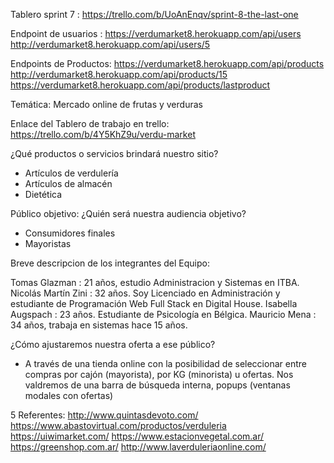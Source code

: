 Tablero sprint 7 : https://trello.com/b/UoAnEnqv/sprint-8-the-last-one

Endpoint de usuarios :
https://verdumarket8.herokuapp.com/api/users
http://verdumarket8.herokuapp.com/api/users/5

Endpoints de Productos:
https://verdumarket8.herokuapp.com/api/products
http://verdumarket8.herokuapp.com/api/products/15
https://verdumarket8.herokuapp.com/api/products/lastproduct




Temática:
Mercado online de frutas y verduras

Enlace del Tablero de trabajo en trello: https://trello.com/b/4Y5KhZ9u/verdu-market

¿Qué productos o servicios brindará nuestro sitio?
- Artículos de verdulería
- Artículos de almacén
- Dietética

Público objetivo: ¿Quién será nuestra audiencia objetivo?
- Consumidores finales
- Mayoristas

Breve descripcion de los integrantes del Equipo:

Tomas Glazman		: 21 años, estudio Administracion y Sistemas en ITBA.
Nicolás Martín Zini	: 32 años. Soy Licenciado en Administración y estudiante de Programación Web Full Stack en Digital House.
Isabella Augspach	: 23 años. Estudiante de Psicología en Bélgica.
Mauricio Mena		: 34 años, trabaja en sistemas hace 15 años.


¿Cómo ajustaremos nuestra oferta a ese público?
- A través de una tienda online con la posibilidad de seleccionar entre compras por cajón (mayorista), 
por KG (minorista) u ofertas. 
Nos valdremos de una barra de búsqueda interna, popups (ventanas modales con ofertas)


5 Referentes:
http://www.quintasdevoto.com/
https://www.abastovirtual.com/productos/verduleria
https://uiwimarket.com/
https://www.estacionvegetal.com.ar/
https://greenshop.com.ar/
http://www.laverduleriaonline.com/
